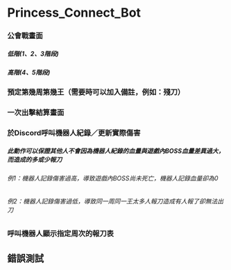 # Princess_Connect_Bot

### 公會戰畫面
##### 低階(1、2、3階段)

##### 高階(4、5階段)


### 預定第幾周第幾王（需要時可以加入備註，例如：殘刀）

### 一次出擊結算畫面

### 於Discord呼叫機器人紀錄／更新實際傷害

##### 此動作可以保證其他人不會因為機器人紀錄的血量與遊戲內BOSS血量差異過大，而造成的多或少報刀
###### 例1：機器人記錄傷害過高，導致遊戲內BOSS尚未死亡，機器人記錄血量卻為0
###### 例2：機器人記錄傷害過低，導致同一周同一王太多人報刀造成有人報了卻無法出刀

### 呼叫機器人顯示指定周次的報刀表

## 錯誤測試

